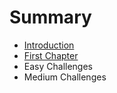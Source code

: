 # Summary

* [Introduction](README.md)
* [First Chapter](chapter1.md)
* Easy Challenges
* Medium Challenges

